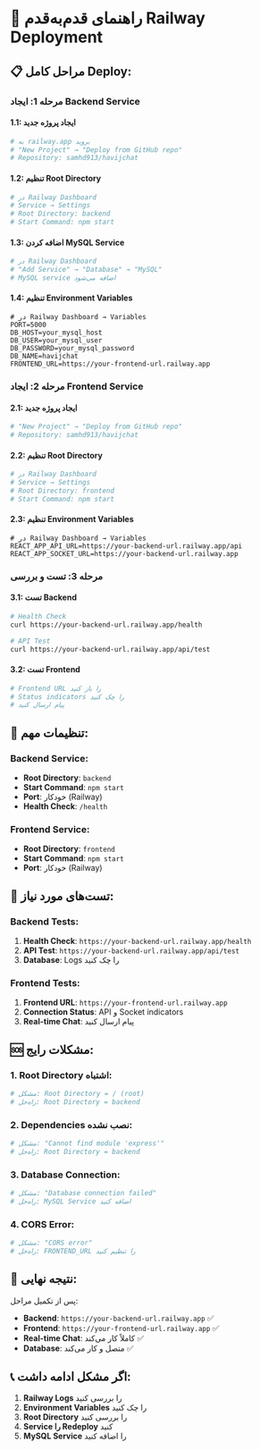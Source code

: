 # 🚀 راهنمای قدم‌به‌قدم Railway Deployment

## 📋 **مراحل کامل Deploy:**

### **مرحله 1: ایجاد Backend Service**

#### **1.1: ایجاد پروژه جدید**
```bash
# به railway.app بروید
# "New Project" → "Deploy from GitHub repo"
# Repository: samhd913/havijchat
```

#### **1.2: تنظیم Root Directory**
```bash
# در Railway Dashboard
# Service → Settings
# Root Directory: backend
# Start Command: npm start
```

#### **1.3: اضافه کردن MySQL Service**
```bash
# در Railway Dashboard
# "Add Service" → "Database" → "MySQL"
# MySQL service اضافه می‌شود
```

#### **1.4: تنظیم Environment Variables**
```env
# در Railway Dashboard → Variables
PORT=5000
DB_HOST=your_mysql_host
DB_USER=your_mysql_user
DB_PASSWORD=your_mysql_password
DB_NAME=havijchat
FRONTEND_URL=https://your-frontend-url.railway.app
```

### **مرحله 2: ایجاد Frontend Service**

#### **2.1: ایجاد پروژه جدید**
```bash
# "New Project" → "Deploy from GitHub repo"
# Repository: samhd913/havijchat
```

#### **2.2: تنظیم Root Directory**
```bash
# در Railway Dashboard
# Service → Settings
# Root Directory: frontend
# Start Command: npm start
```

#### **2.3: تنظیم Environment Variables**
```env
# در Railway Dashboard → Variables
REACT_APP_API_URL=https://your-backend-url.railway.app/api
REACT_APP_SOCKET_URL=https://your-backend-url.railway.app
```

### **مرحله 3: تست و بررسی**

#### **3.1: تست Backend**
```bash
# Health Check
curl https://your-backend-url.railway.app/health

# API Test
curl https://your-backend-url.railway.app/api/test
```

#### **3.2: تست Frontend**
```bash
# Frontend URL را باز کنید
# Status indicators را چک کنید
# پیام ارسال کنید
```

## 🔧 **تنظیمات مهم:**

### **Backend Service:**
- **Root Directory**: `backend`
- **Start Command**: `npm start`
- **Port**: خودکار (Railway)
- **Health Check**: `/health`

### **Frontend Service:**
- **Root Directory**: `frontend`
- **Start Command**: `npm start`
- **Port**: خودکار (Railway)

## 🧪 **تست‌های مورد نیاز:**

### **Backend Tests:**
1. **Health Check**: `https://your-backend-url.railway.app/health`
2. **API Test**: `https://your-backend-url.railway.app/api/test`
3. **Database**: Logs را چک کنید

### **Frontend Tests:**
1. **Frontend URL**: `https://your-frontend-url.railway.app`
2. **Connection Status**: API و Socket indicators
3. **Real-time Chat**: پیام ارسال کنید

## 🆘 **مشکلات رایج:**

### **1. Root Directory اشتباه:**
```bash
# مشکل: Root Directory = / (root)
# راه‌حل: Root Directory = backend
```

### **2. Dependencies نصب نشده:**
```bash
# مشکل: "Cannot find module 'express'"
# راه‌حل: Root Directory = backend
```

### **3. Database Connection:**
```bash
# مشکل: "Database connection failed"
# راه‌حل: MySQL Service اضافه کنید
```

### **4. CORS Error:**
```bash
# مشکل: "CORS error"
# راه‌حل: FRONTEND_URL را تنظیم کنید
```

## 🎯 **نتیجه نهایی:**

پس از تکمیل مراحل:
- **Backend**: `https://your-backend-url.railway.app` ✅
- **Frontend**: `https://your-frontend-url.railway.app` ✅
- **Real-time Chat**: کاملاً کار می‌کند ✅
- **Database**: متصل و کار می‌کند ✅

## 📞 **اگر مشکل ادامه داشت:**

1. **Railway Logs** را بررسی کنید
2. **Environment Variables** را چک کنید
3. **Root Directory** را بررسی کنید
4. **Service را Redeploy** کنید
5. **MySQL Service** را اضافه کنید
